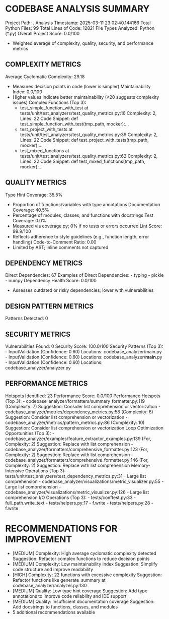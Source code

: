 CODEBASE ANALYSIS SUMMARY
==================================================
Project Path: .
Analysis Timestamp: 2025-03-11 23:02:40.144166
Total Python Files: 99
Total Lines of Code: 12821
File Types Analyzed: Python (*.py)
Overall Project Score: 0.0/100
  - Weighted average of complexity, quality, security, and performance metrics

COMPLEXITY METRICS
------------------------------
Average Cyclomatic Complexity: 29.18
  - Measures decision points in code (lower is simpler)
Maintainability Index: 0.0/100
  - Higher values indicate better maintainability (<20 suggests complexity issues)
  Complex Functions (Top 3):
    - test_simple_function_with_test at tests/unit/test_analyzers/test_quality_metrics.py:16
      Complexity: 2, Lines: 22
      Code Snippet: def test_simple_function_with_test(tmp_path, mocker):...
    - test_project_with_tests at tests/unit/test_analyzers/test_quality_metrics.py:39
      Complexity: 2, Lines: 22
      Code Snippet: def test_project_with_tests(tmp_path, mocker):...
    - test_mixed_functions at tests/unit/test_analyzers/test_quality_metrics.py:62
      Complexity: 2, Lines: 22
      Code Snippet: def test_mixed_functions(tmp_path, mocker):...

QUALITY METRICS
------------------------------
Type Hint Coverage: 35.5%
  - Proportion of functions/variables with type annotations
Documentation Coverage: 40.5%
  - Percentage of modules, classes, and functions with docstrings
Test Coverage: 0.0%
  - Measured via coverage.py; 0% if no tests or errors occurred
Lint Score: 99.9/100
  - Reflects adherence to style guidelines (e.g., function length, error handling)
Code-to-Comment Ratio: 0.00
  - Limited by AST; inline comments not captured

DEPENDENCY METRICS
------------------------------
Direct Dependencies: 67
  Examples of Direct Dependencies:
    - typing
    - pickle
    - numpy
Dependency Health Score: 0.0/100
  - Assesses outdated or risky dependencies; lower with vulnerabilities

DESIGN PATTERN METRICS
------------------------------
Patterns Detected: 0

SECURITY METRICS
------------------------------
Vulnerabilities Found: 0
Security Score: 100.0/100
  Security Patterns (Top 3):
    - InputValidation (Confidence: 0.60)
      Locations: codebase_analyzer/main.py
    - InputValidation (Confidence: 0.60)
      Locations: codebase_analyzer/__main__.py
    - InputValidation (Confidence: 0.60)
      Locations: codebase_analyzer/analyzer.py

PERFORMANCE METRICS
------------------------------
Hotspots Identified: 23
Performance Score: 0.0/100
  Performance Hotspots (Top 3):
    - codebase_analyzer/formatters/summary_formatter.py:119 (Complexity: 7)
      Suggestion: Consider list comprehension or vectorization
    - codebase_analyzer/metrics/dependency_metrics.py:58 (Complexity: 6)
      Suggestion: Consider list comprehension or vectorization
    - codebase_analyzer/metrics/pattern_metrics.py:86 (Complexity: 10)
      Suggestion: Consider list comprehension or vectorization
  Loop Optimization Opportunities (Top 3):
    - codebase_analyzer/examples/feature_extractor_examples.py:139 (For, Complexity: 2)
      Suggestion: Replace with list comprehension
    - codebase_analyzer/formatters/comprehensive_formatter.py:123 (For, Complexity: 2)
      Suggestion: Replace with list comprehension
    - codebase_analyzer/formatters/comprehensive_formatter.py:146 (For, Complexity: 2)
      Suggestion: Replace with list comprehension
  Memory-Intensive Operations (Top 3):
    - tests/unit/test_analyzers/test_dependency_metrics.py:31 - Large list comprehension
    - codebase_analyzer/visualizations/metric_visualizer.py:55 - Large list comprehension
    - codebase_analyzer/visualizations/metric_visualizer.py:126 - Large list comprehension
  I/O Operations (Top 3):
    - tests/conftest.py:33 - full_path.write_text
    - tests/helpers.py:17 - f.write
    - tests/helpers.py:28 - f.write

RECOMMENDATIONS FOR IMPROVEMENT
==============================
  - [MEDIUM] Complexity: High average cyclomatic complexity detected
  Suggestion: Refactor complex functions to reduce decision points
  - [MEDIUM] Complexity: Low maintainability index
  Suggestion: Simplify code structure and improve readability
  - [HIGH] Complexity: 22 functions with excessive complexity
  Suggestion: Refactor functions like generate_summary at codebase_analyzer/analyzer.py:130
  - [MEDIUM] Quality: Low type hint coverage
  Suggestion: Add type annotations to improve code reliability and IDE support
  - [MEDIUM] Quality: Insufficient documentation coverage
  Suggestion: Add docstrings to functions, classes, and modules
  - 5 additional recommendations available